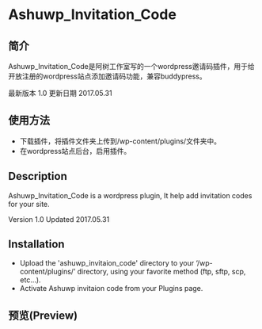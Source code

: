 # Ashuwp_Invitation_Code
## 简介

Ashuwp_Invitation_Code是阿树工作室写的一个wordpress邀请码插件，用于给开放注册的wordpress站点添加邀请码功能，兼容buddypress。

最新版本 1.0
更新日期 2017.05.31

## 使用方法

* 下载插件，将插件文件夹上传到/wp-content/plugins/文件夹中。
* 在wordpress站点后台，启用插件。


## Description

Ashuwp_Invitation_Code is a wordpress plugin, It help  add invitation codes for your site.

Version 1.0
Updated 2017.05.31

## Installation

* Upload the 'ashuwp_invitaion_code' directory to your ‘/wp-content/plugins/’ directory, using your favorite method (ftp, sftp, scp, etc…).
* Activate Ashuwp invitaion code from your Plugins page. 

## 预览(Preview)